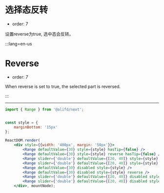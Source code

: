 # 选择态反转

- order: 7

设置reverse为true, 选中态会反转。

:::lang=en-us
# Reverse

- order: 7

When reverse is set to true, the selected part is reversed.

:::

---
````jsx
import { Range } from '@alifd/next';


const style = {
    marginBottom: '15px'
};

ReactDOM.render(
    <div style={{width: '400px', margin: '50px'}}>
        <Range defaultValue={30} style={style} hasTip={false} />
        <Range defaultValue={30} style={style} reverse hasTip={false} />
        <Range slider={'double'} defaultValue={[20, 40]} style={style} />
        <Range slider={'double'} defaultValue={[20, 40]} style={style} reverse />
        <Range defaultValue={30} disabled style={style} />
        <Range defaultValue={30} disabled style={style} reverse />
        <Range slider={'double'} defaultValue={[20, 40]} disabled style={style} />
        <Range slider={'double'} defaultValue={[20, 40]} disabled style={style} reverse />
    </div>, mountNode);
````
